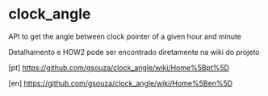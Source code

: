 # clock_angle
API to get the angle between clock pointer of a given hour and minute

Detalhamento e HOW2 pode ser encontrado diretamente na wiki do projeto  

[pt] https://github.com/gsouza/clock_angle/wiki/Home%5Bpt%5D  

[en] https://github.com/gsouza/clock_angle/wiki/Home%5Ben%5D
